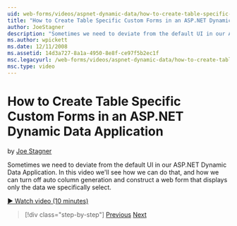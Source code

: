```yaml
---
uid: web-forms/videos/aspnet-dynamic-data/how-to-create-table-specific-custom-forms-in-an-aspnet-dynamic-data-application
title: "How to Create Table Specific Custom Forms in an ASP.NET Dynamic Data Application | Microsoft Docs"
author: JoeStagner
description: "Sometimes we need to deviate from the default UI in our ASP.NET Dynamic Data Application. In this video we'll see how we can do that, and how we can turn off..."
ms.author: wpickett
ms.date: 12/11/2008
ms.assetid: 14d3a727-8a1a-4950-8e8f-ce97f5b2ec1f
msc.legacyurl: /web-forms/videos/aspnet-dynamic-data/how-to-create-table-specific-custom-forms-in-an-aspnet-dynamic-data-application
msc.type: video
---
```

# How to Create Table Specific Custom Forms in an ASP.NET Dynamic Data Application

by [Joe Stagner](https://github.com/JoeStagner)

Sometimes we need to deviate from the default UI in our ASP.NET Dynamic Data Application. In this video we'll see how we can do that, and how we can turn off auto column generation and construct a web form that displays only the data we specifically select.

[&#9654; Watch video (10 minutes)](https://channel9.msdn.com/Blogs/ASP-NET-Site-Videos/how-to-create-table-specific-custom-forms-in-an-aspnet-dynamic-data-application)

> [!div class="step-by-step"]
> [Previous](how-to-remove-columns-from-your-dynamicdata-data-grids.md)
> [Next](aspnet-dynamic-data-custom-form-formatting.md)

